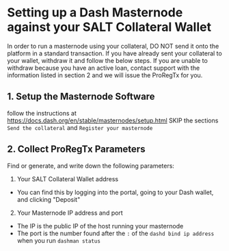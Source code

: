 # Setting up a Dash Masternode against your SALT Collateral Wallet

In order to run a masternode using your collateral, DO NOT send it onto the platform in a standard transaction.
If you have already sent your collateral to your wallet, withdraw it and follow the below steps.
If you are unable to withdraw because you have an active loan, contact support with the information listed in section 2
and we will issue the ProRegTx for you.

## 1. Setup the Masternode Software
follow the instructions at https://docs.dash.org/en/stable/masternodes/setup.html
SKIP the sections `Send the collateral` and `Register your masternode` 

## 2. Collect ProRegTx Parameters
Find or generate, and write down the following parameters:
1. Your SALT Collateral Wallet address
  - You can find this by logging into the portal, going to your Dash wallet, and clicking "Deposit"
2. Your Masternode IP address and port
  - The IP is the public IP of the host running your masternode
  - The port is the number found after the `:` of the `dashd bind ip address` when you run `dashman status`
